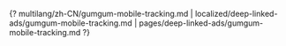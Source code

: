 {? multilang/zh-CN/gumgum-mobile-tracking.md | localized/deep-linked-ads/gumgum-mobile-tracking.md | pages/deep-linked-ads/gumgum-mobile-tracking.md ?}
